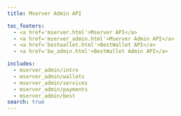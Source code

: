 ```yaml
---
title: Mserver Admin API

toc_footers:
  - <a href='mserver.html'>Mserver API</a>
  - <a href='mserver_admin.html'>Mserver Admin API</a>
  - <a href='bestwallet.html'>BestWallet API</a>
  - <a href='bw_admin.html'>BestWallet Admin API</a>

includes:
  - mserver_admin/intro
  - mserver_admin/wallets
  - mserver_admin/services
  - mserver_admin/payments
  - mserver_admin/best
search: true
---
```

